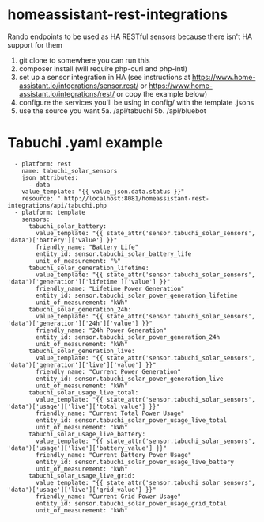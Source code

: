 # homeassistant-rest-integrations
Rando endpoints to be used as HA RESTful sensors because there isn't HA support for them


1. git clone to somewhere you can run this
2. composer install (will require php-curl and php-intl)
3. set up a sensor integration in HA (see instructions at https://www.home-assistant.io/integrations/sensor.rest/ or https://www.home-assistant.io/integrations/rest/ or copy the example below)
4. configure the services you'll be using in config/ with the template .jsons
5. use the source you want
5a. /api/tabuchi
5b. /api/bluebot

# Tabuchi .yaml example
```
  - platform: rest
    name: tabuchi_solar_sensors
    json_attributes:
      - data
    value_template: "{{ value_json.data.status }}"
    resource: " http://localhost:8081/homeassistant-rest-integrations/api/tabuchi.php
  - platform: template
    sensors:
      tabuchi_solar_battery:
        value_template: "{{ state_attr('sensor.tabuchi_solar_sensors', 'data')['battery']['value'] }}"
        friendly_name: "Battery Life"
        entity_id: sensor.tabuchi_solar_battery_life
        unit_of_measurement: "%"
      tabuchi_solar_generation_lifetime:
        value_template: "{{ state_attr('sensor.tabuchi_solar_sensors', 'data')['generation']['lifetime']['value'] }}"
        friendly_name: "Lifetime Power Generation"
        entity_id: sensor.tabuchi_solar_power_generation_lifetime
        unit_of_measurement: "kWh"
      tabuchi_solar_generation_24h:
        value_template: "{{ state_attr('sensor.tabuchi_solar_sensors', 'data')['generation']['24h']['value'] }}"
        friendly_name: "24h Power Generation"
        entity_id: sensor.tabuchi_solar_power_generation_24h
        unit_of_measurement: "kWh"
      tabuchi_solar_generation_live:
        value_template: "{{ state_attr('sensor.tabuchi_solar_sensors', 'data')['generation']['live']['value'] }}"
        friendly_name: "Current Power Generation"
        entity_id: sensor.tabuchi_solar_power_generation_live
        unit_of_measurement: "kWh"
      tabuchi_solar_usage_live_total:
        value_template: "{{ state_attr('sensor.tabuchi_solar_sensors', 'data')['usage']['live']['total_value'] }}"
        friendly_name: "Current Total Power Usage"
        entity_id: sensor.tabuchi_solar_power_usage_live_total
        unit_of_measurement: "kWh"
      tabuchi_solar_usage_live_battery:
        value_template: "{{ state_attr('sensor.tabuchi_solar_sensors', 'data')['usage']['live']['battery_value'] }}"
        friendly_name: "Current Battery Power Usage"
        entity_id: sensor.tabuchi_solar_power_usage_live_battery
        unit_of_measurement: "kWh"
      tabuchi_solar_usage_live_grid:
        value_template: "{{ state_attr('sensor.tabuchi_solar_sensors', 'data')['usage']['live']['grid_value'] }}"
        friendly_name: "Current Grid Power Usage"
        entity_id: sensor.tabuchi_solar_power_usage_grid_total
        unit_of_measurement: "kWh"
```